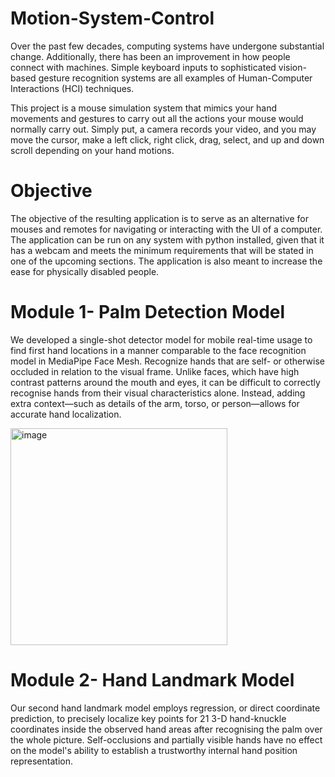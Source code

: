 # Motion-System-Control

Over the past few decades, computing systems have undergone substantial change. 
Additionally, there has been an improvement in how people connect with machines. 
Simple keyboard inputs to sophisticated vision-based gesture recognition systems 
are all examples of Human-Computer Interactions (HCI) techniques.

This project is a mouse simulation system that mimics your hand movements and gestures 
to carry out all the actions your mouse would normally carry out. Simply put, a camera records your video,
and you may move the cursor, make a left click, right click, drag, select, and up and down scroll depending on your hand motions.

# Objective

The objective of the resulting application is to serve as an alternative for mouses and remotes for navigating or interacting with the UI of a computer. The application can be run on any system with python installed, given that it has a webcam and meets the minimum requirements that will be stated in one of the upcoming sections. The application is also meant to increase the ease for physically disabled people.



# Module 1- Palm Detection Model

We developed a single-shot detector model for mobile real-time usage to find first hand locations in a manner comparable to the face recognition model in MediaPipe Face Mesh. Recognize hands that are self- or otherwise occluded in relation to the visual frame. Unlike faces, which have high contrast patterns around the mouth and eyes, it can be difficult to correctly recognise hands from their visual characteristics alone. Instead, adding extra context—such as details of the arm, torso, or person—allows for accurate hand localization.

<img width="347" alt="image" src="https://user-images.githubusercontent.com/84976306/206762791-6d49d247-bc40-4c76-b32d-91d3f8ae1e4b.png">

# Module 2- Hand Landmark Model

Our second hand landmark model employs regression, or direct coordinate prediction, to precisely localize key points for 21 3-D hand-knuckle coordinates inside the observed hand areas after recognising the palm over the whole picture. Self-occlusions and partially visible hands have no effect on the model's ability to establish a trustworthy internal hand position representation.
